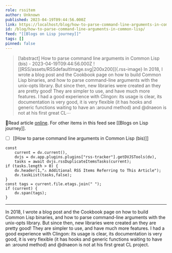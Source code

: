 ```yaml
---
role: rssitem
author: Unknown
published: 2023-04-19T09:44:56.000Z
link: https://localhost/blog/how-to-parse-command-line-arguments-in-common-lisp/
id: /blog/how-to-parse-command-line-arguments-in-common-lisp/
feed: "[[Blogs on Lisp journey]]"
tags: []
pinned: false
---
```


> [!abstract] How to parse command line arguments in Common Lisp (bis) - 2023-04-19T09:44:56.000Z
> ![[RSS/assets/RSSdefaultImage.svg|200x200]]{.rss-image}
> In 2018, I wrote a blog post and the Cookbook page on how to build Common Lisp binaries, and how to parse command-line arguments with the unix-opts library. But since then, new libraries were created an they are pretty good! They are simpler to use, and have much more features. I had a good experience with Clingon: its usage is clear, its documentation is very good, it is very flexible (it has hooks and generic functions waiting to have an :around method) and @dnaeon is not at his first great CL⋯

🔗Read article [online](https://localhost/blog/how-to-parse-command-line-arguments-in-common-lisp/). For other items in this feed see [[Blogs on Lisp journey]].

- [ ] [[How to parse command line arguments in Common Lisp (bis)]]

~~~dataviewjs
const
    current = dv.current(),
	dvjs = dv.app.plugins.plugins["rss-tracker"].getDVJSTools(dv),
	tasks = await dvjs.rssDuplicateItemsTasks(current);
if (tasks.length > 0) {
	dv.header(1,"⚠ Additional RSS Items Referring to This Article");
    dv.taskList(tasks,false);
}
const tags = current.file.etags.join(" ");
if (current) {
	dv.span(tags);
}
~~~

- - -
In 2018, I wrote a blog post and the Cookbook page on how to build Common Lisp binaries, and how to parse command-line arguments with the unix-opts library. But since then, new libraries were created an they are pretty good! They are simpler to use, and have much more features. I had a good experience with Clingon: its usage is clear, its documentation is very good, it is very flexible (it has hooks and generic functions waiting to have an :around method) and @dnaeon is not at his first great CL project.